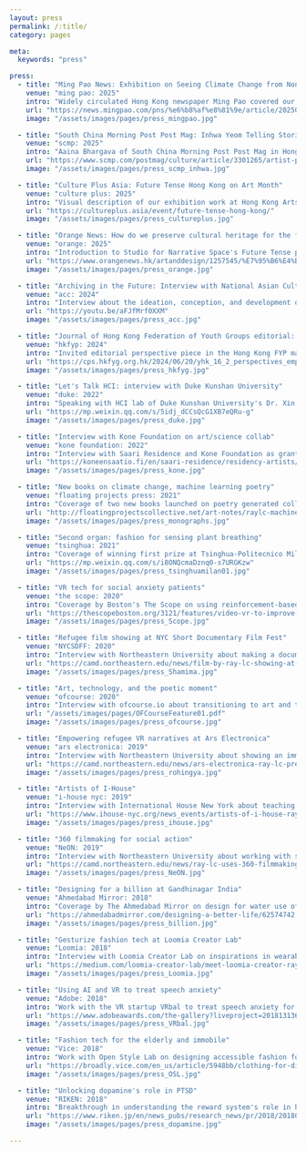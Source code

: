 ```yaml
---
layout: press
permalink: /:title/
category: pages

meta:
  keywords: "press"

press:
  - title: "Ming Pao News: Exhibition on Seeing Climate Change from Non-human Perspective"
    venue: "ming pao: 2025"
    intro: "Widely circulated Hong Kong newspaper Ming Pao covered our participatory engagement on imagining climate futures from non-human perspectives work with BaptistU, PolyU, and APA shown at Taikwun in March 2025. Participating artist Jerry Ng describes his connection to climate change and the working process for the show. He is featured along with creative directory RAY LC and curator Star Liu. @ Ming Pao."
    url: "https://news.mingpao.com/pns/%e6%b8%af%e8%81%9e/article/20250303/s00002/1740938095339/4%e9%99%a2%e6%a0%a1%e5%b7%a5%e4%bd%9c%e5%9d%8a%e4%bd%9c%e5%93%81%e5%b1%95-%e9%bc%93%e5%8b%b5%e5%8b%87%e6%96%bc%e3%80%8c%e6%89%ae%e5%98%a2%e3%80%8d%e6%84%9f%e5%8f%97%e4%b8%96%e7%95%8c-%e6%9c%ac%e5%9c%b0%e8%97%9d%e8%a1%93%e5%ae%b6%e3%80%8c%e9%9d%9e%e4%ba%ba%e3%80%8d%e8%a6%96%e8%a7%92%e7%9c%8b%e6%b0%a3%e5%80%99%e8%ae%8a%e5%8c%96"
    image: "/assets/images/pages/press_mingpao.jpg"

  - title: "South China Morning Post Post Mag: Inhwa Yeom Telling Stories at Future Tense HKAC"
    venue: "scmp: 2025"
    intro: "Aaina Bhargava of South China Morning Post Post Mag in Hong Kong wrote a story about Inhwa Yeom and her participation in our Future Tense exhibition at Hong Kong Arts Centre 1-15 March 2025. Participating artist and Korean VH Award winner Inhwa Yeom describes her practice in speculative design and Generative AI, and how she expresses these idea in our show in working with Studio for Narrative Spaces and creative director RAY LC and curator Star Liu. @ SCMP  PostMag."
    url: "https://www.scmp.com/postmag/culture/article/3301265/artist-put-audiences-centre-her-digital-creations"
    image: "/assets/images/pages/press_scmp_inhwa.jpg"

  - title: "Culture Plus Asia: Future Tense Hong Kong on Art Month"
    venue: "culture plus: 2025"
    intro: "Visual description of our exhibition work at Hong Kong Arts Centre written for arts audiences of Art March in Hong Kong, as well as a resource for general public visitors to Hong Kong. @ Culture Plus Asia."
    url: "https://cultureplus.asia/event/future-tense-hong-kong/"
    image: "/assets/images/pages/press_cultureplus.jpg"

  - title: "Orange News: How do we preserve cultural heritage for the future?"
    venue: "orange: 2025"
    intro: "Introduction to Studio for Narrative Space's Future Tense project exhibited at the Hong Kong Arts Centre about how social change, climate change, and urban development may shape the future. @ Orange News Hong Kong."
    url: "https://www.orangenews.hk/artanddesign/1257545/%E7%95%B6%E4%BB%A3%E6%96%87%E5%8C%96%E7%97%95%E8%B7%A1%E5%A6%82%E4%BD%95%E5%BD%A2%E6%88%90%E8%A8%98%E6%86%B6-%E5%A4%9A%E5%AA%92%E9%AB%94%E5%B1%95-%E6%9C%AA%E4%BE%86%E6%96%87%E5%8C%96%E9%81%BA%E7%94%A2-%E6%83%B3%E5%83%8F%E5%85%A8%E6%96%B0-%E9%9D%9E%E9%81%BA.shtml"
    image: "/assets/images/pages/press_orange.jpg"

  - title: "Archiving in the Future: Interview with National Asian Culture Center Gwangju"
    venue: "acc: 2024"
    intro: "Interview about the ideation, conception, and development of 'Archive For / In the Future,' a work about the way we can preserve for the future through the lense of a digital space created from our technologies of today. @ National Asian Culture Center Gwangju."
    url: "https://youtu.be/aFJfMrf0XXM"
    image: "/assets/images/pages/press_acc.jpg"

  - title: "Journal of Hong Kong Federation of Youth Groups editorial: Empowered to Create"
    venue: "hkfyp: 2024"
    intro: "Invited editorial perspective piece in the Hong Kong FYP magazine article on how GenAI is changing the way artists and students are expressing their creativity: 'Empowered to Create: How Generative AI is Transforming Artists' Workflow.' @ Hong Kong Federation of Youth Groups."
    url: "https://cps.hkfyg.org.hk/2024/06/20/yhk_16_2_perspectives_empowered-to-create/"
    image: "/assets/images/pages/press_hkfyg.jpg"

  - title: "Let's Talk HCI: interview with Duke Kunshan University"
    venue: "duke: 2022"
    intro: "Speaking with HCI lab of Duke Kunshan University's Dr. Xin Tong and Alice He on interdisciplinary practices in human-machine-social interactions and artistic workflows. Conversation includes HCI in China and US, grad education: 'Let's Talk HCI | Dr. RAY LC.' @ Duke."
    url: "https://mp.weixin.qq.com/s/5idj_dCCsQcG1XB7eQRu-g"
    image: "/assets/images/pages/press_duke.jpg"

  - title: "Interview with Kone Foundation on art/science collab"
    venue: "kone foundation: 2022"
    intro: "Interview with Saari Residence and Kone Foundation as grant recipient, about neuroscience and HRI and how they merge with artistic practices in participatory collaborative work: 'Residiency Artist and Researcher in Media and Video Art: RAY LC.' @ Kone Foundation."
    url: "https://koneensaatio.fi/en/saari-residence/residency-artists/ray-lc/"
    image: "/assets/images/pages/press_kone.jpg"

  - title: "New books on climate change, machine learning poetry"
    venue: "floating projects press: 2021"
    intro: "Coverage of two new books launched on poetry generated collaboratively by human and machine, and on climate action comics for narrative influence, 'RAY LC collecting, compiling and variations, 2 new creative monographs,' @ floating projects press, with Zijing Song, Linda Lai."
    url: "http://floatingprojectscollective.net/art-notes/raylc-machine-human-co-authored-2-new-fp-monographs/"
    image: "/assets/images/pages/press_monographs.jpg"

  - title: "Second organ: fashion for sensing plant breathing"
    venue: "tsinghua: 2021"
    intro: "Coverage of winning first prize at Tsinghua-Politecnico Milano Future Fashion Design contest by mentee Aria Bao, for design of dress for entangled co-habitation with breathing of plants: 'China-Italy Youth Future Fashion Design Contest Winners,' @ Tsinghua, with Aria Bao, Xin Tong."
    url: "https://mp.weixin.qq.com/s/i8ONQcmaDznq0-s7URGKzw"
    image: "/assets/images/pages/press_tsinghuamilan01.jpg"

  - title: "VR tech for social anxiety patients"
    venue: "the scope: 2020"
    intro: "Coverage by Boston's The Scope on using reinforcement-based strategies to treat social anxiety with psychiatrist Stefan Hofmann: 'VR technology used to improve access to mental health treatment,' @ The Scope, with Sai Teja Konda, Rudra Triveda, Ruth Hunger, Stefan Hofmann."
    url: "https://thescopeboston.org/3121/features/video-vr-to-improve-access-mental-health-treatment/"
    image: "/assets/images/pages/press_Scope.jpg"

  - title: "Refugee film showing at NYC Short Documentary Film Fest"
    venue: "NYCSDFF: 2020"
    intro: "Interview with Northeastern University about making a documentary on refugees of Rohingy and showing the work in Pakistan and at NYSDFF: 'Film by Professor RAY LC, SHAMIMA: Memory In My Heart, Showing at NYC Short Documentary Film Festival,' @ NYCSDFF, with Fabeha Monir."
    url: "https://camd.northeastern.edu/news/film-by-ray-lc-showing-at-nyc-short-documentary-film-festival/"
    image: "/assets/images/pages/press_Shamima.jpg"

  - title: "Art, technology, and the poetic moment"
    venue: "ofcourse: 2020"
    intro: "Interview with ofcourse.io about transitioning to art and technology from a neuroscience career, working with vulnerable populations for social good, and designing for poetic moments using by building worlds, 'Interview with RAY LC,' @ ofcourse.io, with Luoying Lin."
    url: "/assets/images/pages/OFCourseFeature01.pdf"
    image: "/assets/images/pages/press_ofcourse.jpg"

  - title: "Empowering refugee VR narratives at Ars Electronica"
    venue: "ars electronica: 2019"
    intro: "Interview with Northeastern University about showing an immersive work about refugee empowerment: 'At Ars Electronica, Faculty Member Ray LC Presents New Project Addressing the Rohingya Refugee Experience through Unique, Immersive Approach,' @ Ars Electronica, with Fabeha Monir."
    url: "https://camd.northeastern.edu/news/ars-electronica-ray-lc-presents-new-project-addressing-the-rohingya-refugee-experience/"
    image: "/assets/images/pages/press_rohingya.jpg"

  - title: "Artists of I-House"
    venue: "i-house nyc: 2019"
    intro: "Interview with International House New York about teaching dance to international students, performing at fall fiesta at Davis Hall, serving as a resident trustee, curating Technology and Social Good Exhibit, and helping to empower refugee storytelling with the Davis Peace Foundation: 'Artist of I-House: RAY LC,' @ I-House NYC."
    url: "https://www.ihouse-nyc.org/news_events/artists-of-i-house-ray-lc/"
    image: "/assets/images/pages/press_ihouse.jpg"

  - title: "360 filmmaking for social action"
    venue: "NeON: 2019"
    intro: "Interview with Northeastern University about working with social groups and vulnerable populations as part of a workshop at NeON Digital Art Festival: 'Artist and Professor RAY LC, Department of Art + Design, Uses 360 Filmmaking for Social Action,' @ NeON, with Fabeha Monir."
    url: "https://camd.northeastern.edu/news/ray-lc-uses-360-filmmaking-for-social-action/"
    image: "/assets/images/pages/press_NeON.jpg"

  - title: "Designing for a billion at Gandhinagar India"
    venue: "Ahmedabad Mirror: 2018"
    intro: "Coverage by The Ahmedabad Mirror on design for water use of hand-cranked washing machine: 'Designing A Better Life: US Students Attend IIT-Gandhinagar, Find Solutions To Problems Rural India Facing,' @ Ahmedabad Mirror, with Yujie Jiang, Wenchi Huang, Echo Jiang, Srishti Johari."
    url: "https://ahmedabadmirror.com/designing-a-better-life/62574742.html"
    image: "/assets/images/pages/press_billion.jpg"

  - title: "Gesturize fashion tech at Loomia Creator Lab"
    venue: "Loomia: 2018"
    intro: "Interview with Loomia Creator Lab on inspirations in wearable technologies and creating haptics-based electronic layers for wearable environmental interactions: 'Meet Loomia Creator RAY LC,' @ Loomia, with Sandy Hsieh, Ezgi Ucar, Madison Maxey."
    url: "https://medium.com/loomia-creator-lab/meet-loomia-creator-ray-lc-5b1653017830"
    image: "/assets/images/pages/press_Loomia.jpg"

  - title: "Using AI and VR to treat speech anxiety"
    venue: "Adobe: 2018"
    intro: "Work with the VR startup VRbal to treat speech anxiety for stutterers using machine-learning powered immersive practice: 'Semifinalist in social impact for app and game design', @ Adobe Awards, with Yuka Fukuoka, Olivia Cabello, Chanel Luu, Jullia Lim."
    url: "https://www.adobeawards.com/the-gallery?liveproject=201813136"
    image: "/assets/images/pages/press_VRbal.jpg"

  - title: "Fashion tech for the elderly and immobile"
    venue: "Vice: 2018"
    intro: "Work with Open Style Lab on designing accessible fashion for the elderly and physically challenged: 'These Students Designed Functional and Stylish Clothes for Disabled Seniors,' @ vice.com, with Michael Tranquili, Alyssa Wardrop, Grace Jun."
    url: "https://broadly.vice.com/en_us/article/5948bb/clothing-for-disabled-people-open-style-lab-parsons"
    image: "/assets/images/pages/press_OSL.jpg"

  - title: "Unlocking dopamine's role in PTSD"
    venue: "RIKEN: 2018"
    intro: "Breakthrough in understanding the reward system's role in helping to recover from traumatic memories: 'Freedom from fear: dopamine's role in unlearning fearful associations,' @ riken.jp, with Akira Uematsu, Adam Weitemier, Luca Aquili, Jenny Koivumaa, Tom McHugh, Josh Johansen."
    url: "https://www.riken.jp/en/news_pubs/research_news/pr/2018/20180627_2/index.html"
    image: "/assets/images/pages/press_dopamine.jpg"

---
```

<p></p>